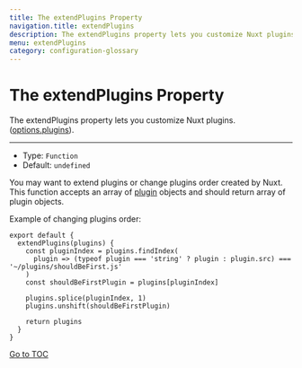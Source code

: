 ```yaml
---
title: The extendPlugins Property
navigation.title: extendPlugins
description: The extendPlugins property lets you customize Nuxt plugins.
menu: extendPlugins
category: configuration-glossary
---
```

# The extendPlugins Property

The extendPlugins property lets you customize Nuxt plugins. ([options.plugins](./configuration-glossary/configuration-plugins)).

---

- Type: `Function`
- Default: `undefined`

You may want to extend plugins or change plugins order created by Nuxt. This function accepts an array of [plugin](./configuration-glossary/configuration-plugins) objects and should return array of plugin objects.

Example of changing plugins order:

```js{}[nuxt.config.js]
export default {
  extendPlugins(plugins) {
    const pluginIndex = plugins.findIndex(
      plugin => (typeof plugin === 'string' ? plugin : plugin.src) === '~/plugins/shouldBeFirst.js'
    )
    const shouldBeFirstPlugin = plugins[pluginIndex]

    plugins.splice(pluginIndex, 1)
    plugins.unshift(shouldBeFirstPlugin)

    return plugins
  }
}
```
<span style='float: footnote;'><a href="../../../../index.html#toc">Go to TOC</a></span>
